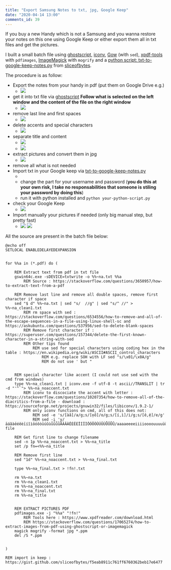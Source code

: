 ```yaml
---
title: "Export Samsung Notes to txt, jpg, Google Keep"
date: "2020-04-14 13:00"
comments_id: 39
---
```


If you buy a new Handy which is not a Samsung and you wanna restore your notes on this one using Google Keep or either export them all in txt files and get the pictures. 

I built a small batch file using [ghostscript](https://www.ghostscript.com/), [iconv](https://sourceforge.net/projects/gnuwin32/files/libiconv/1.9.2-1/), [Gow](https://github.com/bmatzelle/gow) (with `sed`), [xpdf-tools](https://www.xpdfreader.com/download.html) with `pdfimages`, [ImageMagick](https://imagemagick.org/index.php) with `mogrify` and a [python script: txt-to-google-keep-notes.py](https://gist.github.com/sliceofbytes/f5eab8911c761ff6760362beb17e6477) from [sliceofbytes](https://gist.github.com/sliceofbytes).


The procedure is as follow:

- Export the notes from your handy in pdf (put them on Google Drive e.g.)
	- ![](/assets/2020-04-14-samsung-notes-to-keep_01.jpg)
- get it into txt file via [ghostscript](https://www.ghostscript.com/) **Follow what is selected on the left window and the content of the file on the right window**
	- ![](/assets/2020-04-14-samsung-notes-to-keep_02.jpg)
- remove last line and first spaces
	- ![](/assets/2020-04-14-samsung-notes-to-keep_03.jpg)
- delete accents and special characters
	- ![](/assets/2020-04-14-samsung-notes-to-keep_04.jpg)
- separate title and content
	- ![](/assets/2020-04-14-samsung-notes-to-keep_05.jpg)
	- ![](/assets/2020-04-14-samsung-notes-to-keep_06.jpg)
- extract pictures and convert them in jpg
	- ![](/assets/2020-04-14-samsung-notes-to-keep_07.jpg)
- remove all what is not needed
- Import txt in your Google keep via [txt-to-google-keep-notes.py]((https://gist.github.com/sliceofbytes/f5eab8911c761ff6760362beb17e6477))
	- <script src="https://gist.github.com/sliceofbytes/f5eab8911c761ff6760362beb17e6477.js"></script>
	- change the part for your username and password (**you do this at your own risk, I take no responsabilities that someone is stiling your password by doing this**)
	- run it with python installed and `python your-python-script.py`
- check your Google Keep
	- ![](/assets/2020-04-14-samsung-notes-to-keep_08.jpg)
- Import manually your pictures if needed (only big manual step, but pretty fast)
	- ![](/assets/2020-04-14-samsung-notes-to-keep_10.jpg) ![](/assets/2020-04-14-samsung-notes-to-keep_11.jpg)
	
	


All the source are present in the batch file below:

```shell
@echo off
SETLOCAL ENABLEDELAYEDEXPANSION

	
for %%a in (*.pdf) do (

	REM Extract text from pdf in txt file
	gswin64c.exe -sDEVICE=txtwrite -o %%~na.txt %%a
		REM Source : https://stackoverflow.com/questions/3650957/how-to-extract-text-from-a-pdf
	
	REM Remove last line and remove all double spaces, remove first character if space
	sed "$ d" %%~na.txt | sed "s/  //g" | sed "s/^ //" > %%~na_clean1.txt
		REM rm space with sed : https://stackoverflow.com/questions/6534556/how-to-remove-and-all-of-the-escape-sequences-in-a-file-using-linux-shell-sc and  https://askubuntu.com/questions/537956/sed-to-delete-blank-spaces
		REM Remove first character if : https://superuser.com/questions/157344/delete-the-first-known-character-in-a-string-with-sed
		REM Other tips found
			REM use sed for special characters using coding hex in the table : https://en.wikipedia.org/wiki/ASCII#ASCII_control_characters
				REM e.g. replace SOH with LF sed "s/\x01/\x0A/g" 
				REM do not use ' but "
	
	
	REM special character like accent (I could not use sed with the cmd from windows)
	type %%~na_clean1.txt | iconv.exe -f utf-8 -t ascii//TRANSLIT | tr -d "'^`"> %%~na_noaccent.txt
		REM iconv to discociate the accent with letter : https://stackoverflow.com/questions/10207354/how-to-remove-all-of-the-diacritics-from-a-file - download : https://sourceforge.net/projects/gnuwin32/files/libiconv/1.9.2-1/
		REM only iconv functions on cmd, all of this does not: 
			REM sed -e 's/[àâ]/a/g;s/[ọõ]/o/g;s/[í,ì]/i/g;s/[ê,ệ]/e/g' 
			REM sed -i 'y/āáǎàēéěèīíǐìōóǒòūúǔùǖǘǚǜĀÁǍÀĒÉĚÈĪÍǏÌŌÓǑÒŪÚǓÙǕǗǙǛ/aaaaeeeeiiiioooouuuuüüüüAAAAEEEEIIIIOOOOUUUUÜÜÜÜ/' file
	
	REM Get first line to change filename
	sed -n 1p %%~na_noaccent.txt > %%~na_title
	set /p fn=<%%~na_title
	
	REM Remove first line 
	sed "1d" %%~na_noaccent.txt > %%~na_final.txt
	
	type %%~na_final.txt > !fn!.txt
	
	rm %%~na.txt
	rm %%~na_clean1.txt
	rm %%~na_noaccent.txt
	rm %%~na_final.txt
	rm %%~na_title
	
	
	REM EXTRACT PICTURES PDF
	pdfimages.exe -j "%%a" "!fn!"
		REM Tools here : https://www.xpdfreader.com/download.html
		REM https://stackoverflow.com/questions/17065274/how-to-extract-images-from-pdf-using-ghostscript-or-imagemagick
	magick mogrify -format jpg *.ppm
	del /S *.ppm
	
	
)

REM import in keep : https://gist.github.com/sliceofbytes/f5eab8911c761ff6760362beb17e6477



```


